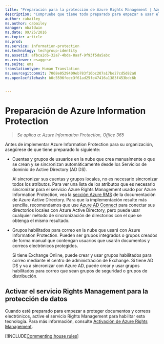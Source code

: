```yaml
---
title: "Preparación para la protección de Azure Rights Management | Azure Information Protection"
description: "Compruebe que tiene todo preparado para empezar a usar el servicio Azure Rights Management, con el que su organización podrá proteger documentos y correos electrónicos."
author: cabailey
ms.author: cabailey
manager: mbaldwin
ms.date: 09/25/2016
ms.topic: article
ms.prod: 
ms.service: information-protection
ms.technology: techgroup-identity
ms.assetid: afbca2d6-32a7-4bda-8aaf-9f93f5da5abc
ms.reviewer: esaggese
ms.suite: ems
translationtype: Human Translation
ms.sourcegitcommit: 7068e0529409eb783f16bc207a17be27cd5d82a8
ms.openlocfilehash: b0c5596feec3f61ad25fe47416a1383f453bdc6b


---
```


# <a name="preparing-for-azure-information-protection"></a>Preparación de Azure Information Protection

>*Se aplica a: Azure Information Protection, Office 365*

Antes de implementar Azure Information Protection para su organización, asegúrese de que tiene preparado lo siguiente:

-   Cuentas y grupos de usuarios en la nube que crea manualmente o que se crean y se sincronizan automáticamente desde los Servicios de dominio de Active Directory (AD DS).

    Al sincronizar sus cuentas y grupos locales, no es necesario sincronizar todos los atributos. Para ver una lista de los atributos que es necesario sincronizar para el servicio Azure Rights Management usado por Azure Information Protection, vea la [sección Azure RMS](/active-directory/active-directory-aadconnectsync-attributes-synchronized#azure-rms) de la documentación de Azure Active Directory. Para que la implementación resulte más sencilla, recomendamos que use [Azure AD Connect](/active-directory/active-directory-aadconnectsync-whatis) para conectar sus directorios locales con Azure Active Directory, pero puede usar cualquier método de sincronización de directorios con el que se obtenga el mismo resultado.

-   Grupos habilitados para correo en la nube que usará con Azure Information Protection. Pueden ser grupos integrados o grupos creados de forma manual que contengan usuarios que usarán documentos y correos electrónicos protegidos.

    Si tiene Exchange Online, puede crear y usar grupos habilitados para correo mediante el centro de administración de Exchange. Si tiene AD DS y va a sincronizar con Azure AD, puede crear y usar grupos habilitados para correo que sean grupos de seguridad o grupos de distribución.

## <a name="activate-the-rights-management-service-for-data-protection"></a>Activar el servicio Rights Management para la protección de datos
Cuando esté preparado para empezar a proteger documentos y correos electrónicos, active el servicio Rights Management para habilitar esta tecnología. Para más información, consulte [Activación de Azure Rights Management](../deploy-use/activate-service.md).

[!INCLUDE[Commenting house rules](../includes/houserules.md)]





<!--HONumber=Jan17_HO4-->



